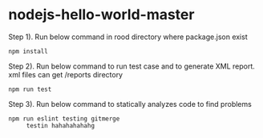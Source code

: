 # nodejs-hello-world-master


Step 1). Run below command in rood directory where package.json exist

	npm install

Step 2). Run below command to run test case and to generate XML report. xml files can get /reports directory

	npm run test	

Step 3). Run below command to statically analyzes code to find problems

	npm run eslint testing gitmerge
         testin hahahahahahg
